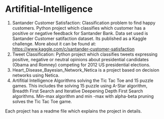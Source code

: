 # Artifitial-Intelligence
1. Santander Customer Satisfaction: Classification problem to find happy customers. Python project which classifies which customer has a positive or negative feedback for Santander Bank. Data set used is Santander Customer satifaction dataset. Its published as a Kaggle challenge. More about it can be found at: https://www.kaggle.com/c/santander-customer-satisfaction
2. Tweet Classification: Python project which classifies tweets expressing positive, negative or neutral opinions about presidential candidates (Obama and Romney) competing for 2012 US presidential elections.
3. Heart_Disease_Bayesian_Network_Netica is a project based on decision networks using Netica.
4. Artifitial Intelligence Algorithms solving the Tic Tac Toe and 15 puzzle games. This includes the solving 15 puzzle using A-Star algorithm, Breadth First Search and Iterative Deepening Depth First Search algorithms. Min-max algorithm and min -max with alpha-beta pruning solves the Tic Tac Toe game.

Each project has a readme file which explains the project in details.
